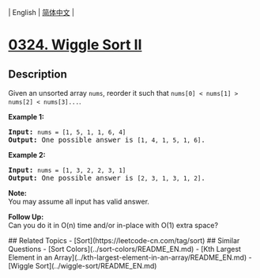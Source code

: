
| English | [简体中文](README.md) |
# [0324. Wiggle Sort II](https://leetcode-cn.com/problems/wiggle-sort-ii/)
## Description
<p>Given an unsorted array <code>nums</code>, reorder it such that <code>nums[0] &lt; nums[1] &gt; nums[2] &lt; nums[3]...</code>.</p>

<p><b>Example 1:</b></p>

<pre>
<strong>Input: </strong><code>nums = [1, 5, 1, 1, 6, 4]</code>
<strong>Output: </strong>One possible answer is <code>[1, 4, 1, 5, 1, 6]</code>.</pre>

<p><b>Example 2:</b></p>

<pre>
<strong>Input: </strong><code>nums = [1, 3, 2, 2, 3, 1]</code>
<strong>Output:</strong> One possible answer is <code>[2, 3, 1, 3, 1, 2]</code>.</pre>

<p><b>Note:</b><br />
You may assume all input has valid answer.</p>

<p><b>Follow Up:</b><br />
Can you do it in O(n) time and/or in-place with O(1) extra space?</p>
## Related Topics
- [Sort](https://leetcode-cn.com/tag/sort)
## Similar Questions
- [Sort Colors](../sort-colors/README_EN.md)
- [Kth Largest Element in an Array](../kth-largest-element-in-an-array/README_EN.md)
- [Wiggle Sort](../wiggle-sort/README_EN.md)
